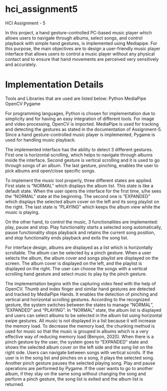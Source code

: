 # hci_assignment5
HCI Assignment - 5

In this project, a hand gesture-controlled PC-based music player which allows users to navigate through albums, select songs, and control playback with simple hand gestures, is implemented using Mediapipe. For this purpose, the main objectives are to design a user-friendly music player interface that allows users to control a music player without any physical contact and to ensure that hand movements are perceived very sensitively and accurately. 

# Implementation Details

Tools and Libraries that are used are listed below:
Python
MediaPipe
OpenCV
Pygame

For programming languages, Python is chosen for implementation due to simplicity and for having an easy integration of different tools. For image and video processing, OpenCV is imported. MediaPipe is used for tracking and detecting the gestures as stated in the documentation of Assignment-5. Since a hand gesture-controlled music player is implemented, Pygame is used for handling music playback.

The implemented interface has the ability to detect 3 different gestures. First one is horizontal scrolling, which helps to navigate through albums inside the interface. Second gesture is vertical scrolling and it is used to go through songs of an album. The last gesture, pinching, enables the user to pick albums and open/close specific songs.

To implement the music tool properly, three different states are applied. First state is “NORMAL” which displays the album list. This state is like a default state. When the user opens the interface for the first time, s/he sees the “NORMAL” state at the beginning. The second one is “EXPANDED” which displays the selected album cover on the left and its song playlist on the right. The last state is “PLAYING” which keeps the album view while the music is playing. 

On the other hand, to control the music, 3 functionalities are implemented: play, pause and stop. Play functionality starts a selected song automatically, pause functionality stops playback and retains the current song position, and stop functionality ends playback and exits the song list.

For interface design, albums are displayed as a list which is horizontally scrollable. The album can be selected by a pinch gesture. When a user selects the album, the album cover and songs playlist are displayed on the screen. The album cover is displayed on the left, and the playlist is displayed on the right. The user can choose the songs with a vertical scrolling hand gesture and select music to play by the pinch gesture. 

The implementation begins with the capturing video feed with the help of OpenCV. Thumb and index finger and similar hand gestures are detected and tracked by MediaPipe Hands. It enables the detection of pinching and vertical and horizontal scrolling gestures. According to the recognized gesture, the system switches between the states to manage “NORMAL”, “EXPANDED” and “PLAYING”. In “NORMAL” state, the album list is displayed and users can select albums to be selected in the album list using horizontal swipe gestures. All music is not displayed in a list because it will increase the memory load. To decrease the memory load, the chunking method is used for music so that the music is grouped in albums which is a very effective way of reducing memory load (Benyon, 2020). When there is a pinch gesture by the user, the system goes to “EXPANDED” state and shows the selected album cover on the left side and the song list on the right side. Users can navigate between songs with vertical scrolls. If the user is in the song list and pinches on a song, it plays the selected song. Another pinch gesture pauses the selected playing song. Play and pause operations are performed by Pygame. If the user wants to go to another album, if they stay on the same song without changing the song and perform a pinch gesture, the song list is exited and the album list is returned.


